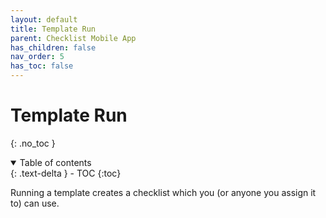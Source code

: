 ```yaml
---
layout: default
title: Template Run
parent: Checklist Mobile App
has_children: false
nav_order: 5
has_toc: false
---
```

# Template Run
{: .no_toc }
<details open markdown="block">
  <summary>
    Table of contents
  </summary>
  {: .text-delta }
- TOC
{:toc}
</details>

Running a template creates a checklist which you (or anyone you assign it to) can use.